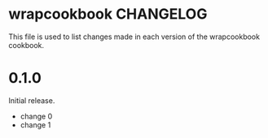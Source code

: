 # wrapcookbook CHANGELOG

This file is used to list changes made in each version of the wrapcookbook cookbook.

# 0.1.0

Initial release.

- change 0
- change 1

